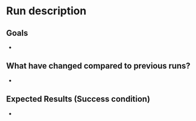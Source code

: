 # Run description

## Goals

-

## What have changed compared to previous runs?

-

## Expected Results (Success condition)

-

<!-- ## Notes -->
